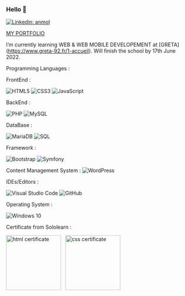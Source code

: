 ### Hello 👋
[![Linkedin: anmol](https://img.shields.io/badge/-LinkedIn-blue?style=flat-square&logo=Linkedin&logoColor=white&link=https://www.linkedin.com/in/norbu-gyachung/)](https://www.linkedin.com/in/norbu-gyachung/) &nbsp; 

[MY PORTFOLIO](https://norbuw.github.io)


I’m currently learning WEB & WEB MOBILE DEVELOPEMENT at [GRETA] (https://www.greta-92.fr/1-accueil). 
Will finish the school by 17th June 2022.

Programming Languages :

FrontEnd :

![HTML5](https://img.shields.io/badge/html5-%23E34F26.svg?style=for-the-badge&logo=html5&logoColor=white)
![CSS3](https://img.shields.io/badge/css3-%231572B6.svg?style=for-the-badge&logo=css3&logoColor=white)
![JavaScript](https://img.shields.io/badge/javascript-%23323330.svg?style=for-the-badge&logo=javascript&logoColor=%23F7DF1E)

BackEnd : 

  ![PHP](https://img.shields.io/badge/PHP-%2343853D.svg?style=for-the-badge&logo=php&logoColor=white)
  ![MySQL](https://img.shields.io/badge/MySQL-%2343853D.svg?style=for-the-badge&logo=mysql&logoColor=white)

DataBase : 

![MariaDB](https://img.shields.io/badge/MariaDB-%2343853D.svg?style=for-the-badge&logo=mariadbgoColor=white)
![SQL](https://img.shields.io/badge/SQL-%2343853D.svg?style=for-the-badge&logo=sql&logoColor=white)

Framework :

  ![Bootstrap](https://img.shields.io/badge/Bootstrap-%2343853D.svg?style=for-the-badge&logo=bootstrap&logoColor=white)
  ![Symfony](https://img.shields.io/badge/Symfony-%2343853D.svg?style=for-the-badge&logo=symfony&logoColor=white)
  
Content Management System :
 ![WordPress](https://img.shields.io/badge/WordPress-%2343853D.svg?style=for-the-badge&logo=wordpress&logoColor=white)

IDEs/Editors :

![Visual Studio Code](https://img.shields.io/badge/VisualStudioCode-0078d7.svg?style=for-the-badge&logo=visual-studio-code&logoColor=white)
![GitHub](https://img.shields.io/badge/github-%23121011.svg?style=for-the-badge&logo=github&logoColor=white)

Operating System :

![Windows 10](https://img.shields.io/badge/Windows-0078D6?style=for-the-badge&logo=windows&logoColor=white)

Certificate from Sololearn :



<img src="https://www.sololearn.com/Certificate/1014-13244910/jpg/" alt="html certificate" width="150" />  &nbsp; <img src="https://www.sololearn.com/Certificate/1023-13244910/jpg/" alt="css certificate" width="150"/>
